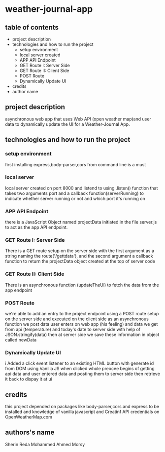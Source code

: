 # weather-journal-app

## table of contents

- project description
- technologies and how to run the project
  - setup environment
  - local server created
  - APP API Endpoint
  - GET Route I: Server Side
  - GET Route II: Client Side
  - POST Route
  - Dynamically Update UI
- credits
- author name

## project description

asynchronous web app that uses Web API (open weather map)and user data to dynamically update the UI for a Weather-Journal App.

## technologies and how to run the project

### setup environment

first installing express,body-parser,cors from command line is a must

### local server 

local server created on port 8000 and listend to using .listen() function that takes two arguments port and a callback function(serverRunning) to indicate whether server running or not and which port it's running on

### APP API Endpoint

there is a JavaScript Object named projectData initiated in the file server.js to act as the app API endpoint.

### GET Route I: Server Side

There is a GET route setup on the server side with the first argument as a string naming the route('/gettdata'), and the second argument a callback function to return the projectData object created at the top of server code


### GET Route II: Client Side

There is an asynchronous function (updateTheUi) to fetch the data from the app endpoint

### POST Route
we're able to add an entry to the project endpoint using a POST route setup on the server side and executed on the client side as an asynchronous function we post data user enters on web app (his feeling) and data we get from api (temperature) and today's date to server side with help of JSON.stringify(data) then at server side we save these information in object called newData

### Dynamically Update UI
i Added a click event listener to an existing HTML button with generate id from DOM using Vanilla JS when clicked whole preocee begins of getting api data and user entered data and posting them to server side then retrieve it back to dispay it at ui

## credits 

this project depended on packages like body-parser,cors and express to be installed and knowledge of vanilla javascript and Creatinf API credentials on OpenWeatherMap.com

## authors's name 

Sherin Reda Mohammed Ahmed Morsy
